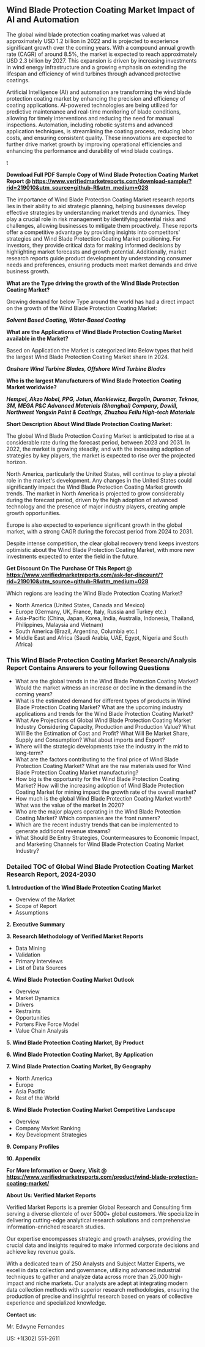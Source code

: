 <h2>Wind Blade Protection Coating Market Impact of AI and Automation</h2><p>The global wind blade protection coating market was valued at approximately USD 1.2 billion in 2022 and is projected to experience significant growth over the coming years. With a compound annual growth rate (CAGR) of around 8.5%, the market is expected to reach approximately USD 2.3 billion by 2027. This expansion is driven by increasing investments in wind energy infrastructure and a growing emphasis on extending the lifespan and efficiency of wind turbines through advanced protective coatings.</p><p>Artificial Intelligence (AI) and automation are transforming the wind blade protection coating market by enhancing the precision and efficiency of coating applications. AI-powered technologies are being utilized for predictive maintenance and real-time monitoring of blade conditions, allowing for timely interventions and reducing the need for manual inspections. Automation, including robotic systems and advanced application techniques, is streamlining the coating process, reducing labor costs, and ensuring consistent quality. These innovations are expected to further drive market growth by improving operational efficiencies and enhancing the performance and durability of wind blade coatings.</p>t</p><p id="" class=""><strong>Download Full PDF Sample Copy of Wind Blade Protection Coating Market Report @ <a href="https://www.verifiedmarketreports.com/download-sample/?rid=219010&utm_source=github-R&utm_medium=028" target="_blank">https://www.verifiedmarketreports.com/download-sample/?rid=219010&utm_source=github-R&utm_medium=028</a></strong></p><p>The importance of&nbsp;Wind Blade Protection Coating Market research reports lies in their ability to aid strategic planning, helping businesses develop effective strategies by understanding market trends and dynamics. They play a crucial role in risk management by identifying potential risks and challenges, allowing businesses to mitigate them proactively. These reports offer a competitive advantage by providing insights into competitors' strategies and Wind Blade Protection Coating Market positioning. For investors, they provide critical data for making informed decisions by highlighting market forecasts and growth potential. Additionally, market research reports guide product development by understanding consumer needs and preferences, ensuring products meet market demands and drive business growth.</p><p><strong>What are the&nbsp;Type driving the growth of the Wind Blade Protection Coating Market?</strong></p><p id="" class="">Growing demand for below Type around the world has had a direct impact on the growth of the Wind Blade Protection Coating Market:</p><em><strong>Solvent Based Coating, Water-Based Coating</strong></em></p><strong>What are the&nbsp;Applications&nbsp;of Wind Blade Protection Coating Market available in the Market?</strong></p><p id="" class="">Based on Application the Market is categorized into Below types that held the largest Wind Blade Protection Coating Market share In 2024.</p><em><strong>Onshore Wind Turbine Blades, Offshore Wind Turbine Blades</strong></em></p><strong>Who is the largest Manufacturers of Wind Blade Protection Coating Market worldwide?</strong></p><p><em><strong>Hempel, Akzo Nobel, PPG, Jotun, Mankiewicz, Bergolin, Duromar, Teknos, 3M, MEGA P&C Advanced Materials (Shanghai) Company, Dowill, Northwest Yongxin Paint & Coatings, Zhuzhou Feilu High-tech Materials</strong></em></p><p id="" class=""><strong>Short Description About Wind Blade Protection Coating Market:</strong></p><p>The global Wind Blade Protection Coating Market is anticipated to rise at a considerable rate during the forecast period, between 2023 and 2031. In 2022, the market is growing steadily, and with the increasing adoption of strategies by key players, the market is expected to rise over the projected horizon.</p><p>North America, particularly the United States, will continue to play a pivotal role in the market's development. Any changes in the United States could significantly impact the Wind Blade Protection Coating Market growth trends. The market in North America is projected to grow considerably during the forecast period, driven by the high adoption of advanced technology and the presence of major industry players, creating ample growth opportunities.</p><p>Europe is also expected to experience significant growth in the global market, with a strong CAGR during the forecast period from 2024 to 2031.</p><p>Despite intense competition, the clear global recovery trend keeps investors optimistic about the Wind Blade Protection Coating Market, with more new investments expected to enter the field in the future.</p><p id="" class=""><strong>Get Discount On The Purchase Of This Report @ <a href="https://www.verifiedmarketreports.com/ask-for-discount/?rid=219010&utm_source=github-R&utm_medium=028" target="_blank">https://www.verifiedmarketreports.com/ask-for-discount/?rid=219010&utm_source=github-R&utm_medium=028</a></strong></p>Which regions are leading the Wind Blade Protection Coating Market?</p><ul><li>North America (United States, Canada and Mexico)</li><li>Europe (Germany, UK, France, Italy, Russia and Turkey etc.)</li><li>Asia-Pacific (China, Japan, Korea, India, Australia, Indonesia, Thailand, Philippines, Malaysia and Vietnam)</li><li>South America (Brazil, Argentina, Columbia etc.)</li><li>Middle East and Africa (Saudi Arabia, UAE, Egypt, Nigeria and South Africa)</li></ul><h3 id="" class="">This Wind Blade Protection Coating Market Research/Analysis Report Contains Answers to your following Questions</h3><ul><li>What are the global trends in the Wind Blade Protection Coating Market? Would the market witness an increase or decline in the demand in the coming years?</li><li>What is the estimated demand for different types of products in Wind Blade Protection Coating Market? What are the upcoming industry applications and trends for the Wind Blade Protection Coating Market?</li><li>What Are Projections of Global Wind Blade Protection Coating Market Industry Considering Capacity, Production and Production Value? What Will Be the Estimation of Cost and Profit? What Will Be Market Share, Supply and Consumption? What about imports and Export?</li><li>Where will the strategic developments take the industry in the mid to long-term?</li><li>What are the factors contributing to the final price of Wind Blade Protection Coating Market? What are the raw materials used for Wind Blade Protection Coating Market manufacturing?</li><li>How big is the opportunity for the Wind Blade Protection Coating Market? How will the increasing adoption of Wind Blade Protection Coating Market for mining impact the growth rate of the overall market?</li><li>How much is the global Wind Blade Protection Coating Market worth? What was the value of the market In 2020?</li><li>Who are the major players operating in the Wind Blade Protection Coating Market? Which companies are the front runners?</li><li>Which are the recent industry trends that can be implemented to generate additional revenue streams?</li><li>What Should Be Entry Strategies, Countermeasures to Economic Impact, and Marketing Channels for Wind Blade Protection Coating Market Industry?</li></ul><h3 id="" class="">Detailed TOC of Global Wind Blade Protection Coating Market Research Report, 2024-2030</h3><p id="" class=""><strong>1. Introduction of the Wind Blade Protection Coating Market</strong></p><ul><li>Overview of the Market</li><li>Scope of Report</li><li>Assumptions</li></ul><p id="" class=""><strong>2. Executive Summary</strong></p><p id="" class=""><strong>3. Research Methodology of Verified Market Reports</strong></p><ul><li>Data Mining</li><li>Validation</li><li>Primary Interviews</li><li>List of Data Sources</li></ul><p id="" class=""><strong>4. Wind Blade Protection Coating Market Outlook</strong></p><ul><li>Overview</li><li>Market Dynamics</li><li>Drivers</li><li>Restraints</li><li>Opportunities</li><li>Porters Five Force Model</li><li>Value Chain Analysis</li></ul><p id="" class=""><strong>5. Wind Blade Protection Coating Market, By Product</strong></p><p id="" class=""><strong>6. Wind Blade Protection Coating Market, By Application</strong></p><p id="" class=""><strong>7. Wind Blade Protection Coating Market, By Geography</strong></p><ul><li>North America</li><li>Europe</li><li>Asia Pacific</li><li>Rest of the World</li></ul><p id="" class=""><strong>8. Wind Blade Protection Coating Market Competitive Landscape</strong></p><ul><li>Overview</li><li>Company Market Ranking</li><li>Key Development Strategies</li></ul><p id="" class=""><strong>9. Company Profiles</strong></p><p id="" class=""><strong>10. Appendix</strong></p><p id="" class=""><strong>For More Information or Query, Visit @ <a href="https://www.verifiedmarketreports.com/product/wind-blade-protection-coating-market/" target="_blank">https://www.verifiedmarketreports.com/product/wind-blade-protection-coating-market/</a></strong></p><p id="" class=""><strong>About Us: Verified Market Reports</strong></p><p id="" class="">Verified Market Reports is a premier Global Research and Consulting firm serving a diverse clientele of over 5000+ global customers. We specialize in delivering cutting-edge analytical research solutions and comprehensive information-enriched research studies.</p><p id="" class="">Our expertise encompasses strategic and growth analyses, providing the crucial data and insights required to make informed corporate decisions and achieve key revenue goals.</p><p id="" class="">With a dedicated team of 250 Analysts and Subject Matter Experts, we excel in data collection and governance, utilizing advanced industrial techniques to gather and analyze data across more than 25,000 high-impact and niche markets. Our analysts are adept at integrating modern data collection methods with superior research methodologies, ensuring the production of precise and insightful research based on years of collective experience and specialized knowledge.</p><p id="" class=""><strong>Contact us:</strong></p><p id="" class="">Mr. Edwyne Fernandes</p><p id="" class="">US: +1(302) 551-2611</p>